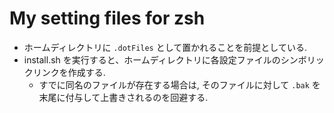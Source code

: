 My setting files for zsh
==============================

- ホームディレクトリに `.dotFiles` として置かれることを前提としている.
- install.sh を実行すると、ホームディレクトリに各設定ファイルのシンボリックリンクを作成する.
  - すでに同名のファイルが存在する場合は, そのファイルに対して `.bak` を末尾に付与して上書きされるのを回避する.

